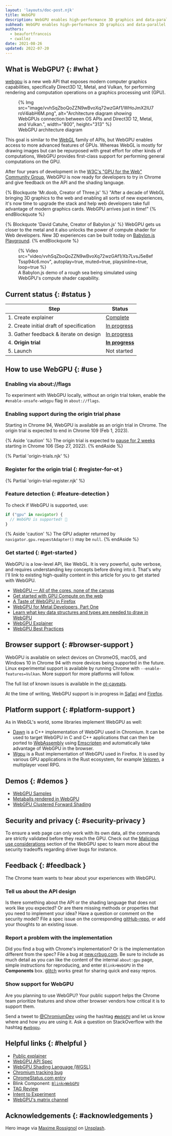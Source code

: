 ```yaml
---
layout: 'layouts/doc-post.njk'
title: WebGPU
description: WebGPU enables high-performance 3D graphics and data-parallel computation on the web.
subhead: WebGPU enables high-performance 3D graphics and data-parallel computation on the web.
authors:
  - beaufortfrancois
  - cwallez
date: 2021-08-26
updated: 2022-07-20
---
```


## What is WebGPU? {: #what }

[webgpu] is a new web API that exposes modern computer graphics capabilities,
specifically Direct3D 12, Metal, and Vulkan, for performing rendering and
computation operations on a graphics processing unit (GPU).

<figure>
  {% Img src="image/vvhSqZboQoZZN9wBvoXq72wzGAf1/WHoJmX2IU7roV4iabH6M.png", alt="Architecture diagram showing WebGPUs connection between OS APIs and Direct3D 12, Metal, and Vulkan.", width="800", height="313" %}
  <figcaption>WebGPU architecture diagram</figcaption>
</figure>

This goal is similar to the [WebGL][webgl] family of APIs, but WebGPU enables access to
more advanced features of GPUs. Whereas WebGL is mostly for drawing images but
can be repurposed with great effort for other kinds of computations, WebGPU
provides first-class support for performing general computations on the GPU.

After four years of development in the [W3C's "GPU for the Web" Community
Group][w3c-gpu], WebGPU is now ready for developers to try in Chrome and give feedback on
the API and the shading language.

{% Blockquote 'Mr.doob, Creator of Three.js' %}
"After a decade of WebGL bringing 3D graphics to the web and enabling all sorts
of new experiences, it's now time to upgrade the stack and help web developers
take full advantage of modern graphics cards. WebGPU arrives just in time!"
{% endBlockquote %}

{% Blockquote 'David Catuhe, Creator of Babylon.js' %}
WebGPU gets us closer to the metal and it also unlocks the power of compute
shader for Web developers. New 3D experiences can be built today on [Babylon.js
Playground][babylon].
{% endBlockquote %}

<figure>
  {% Video src="video/vvhSqZboQoZZN9wBvoXq72wzGAf1/Xb7LvsJ5e8efTssp94c6.mov", autoplay=true, muted=true, playsinline=true, loop=true %}
  <figcaption>
    A Babylon.js demo of a rough sea being simulated using WebGPU's compute shader capability.
  </figcaption>
</figure>

## Current status {: #status }

<div>

| Step                                     | Status                   |
| ---------------------------------------- | ------------------------ |
| 1. Create explainer                      | [Complete][explainer]    |
| 2. Create initial draft of specification | [In progress][spec]      |
| 3. Gather feedback & iterate on design   | [In progress](#feedback) |
| 4. **Origin trial**                      | **[In progress][ot]**    |
| 5. Launch                                | Not started              |

</div>

## How to use WebGPU {: #use }

### Enabling via about://flags

To experiment with WebGPU locally, without an origin trial token, enable the
`#enable-unsafe-webgpu` flag in `about://flags`.

### Enabling support during the origin trial phase

Starting in Chrome&nbsp;94, WebGPU is available as an origin trial in Chrome. The
origin trial is expected to end in Chrome&nbsp;109 (Feb 1, 2023).

{% Aside 'caution' %}
The origin trial is expected to [pause for 2 weeks](https://groups.google.com/a/chromium.org/g/blink-dev/c/gBMsYQ1Aurw/m/xl1znc7fAAAJ)
starting in Chrome&nbsp;106 (Sep 27, 2022).
{% endAside %}

{% Partial 'origin-trials.njk' %}

### Register for the origin trial {: #register-for-ot }

{% Partial 'origin-trial-register.njk' %}

### Feature detection {: #feature-detection }

To check if WebGPU is supported, use:

```js
if ("gpu" in navigator) {
  // WebGPU is supported! 🎉
}
```

{% Aside 'caution' %}
The GPU adapter returned by `navigator.gpu.requestAdapter()` may be `null`.
{% endAside %}

### Get started {: #get-started }

WebGPU is a low-level API, like WebGL. It is very powerful, quite verbose, and
requires understanding key concepts before diving into it. That's why I'll link
to existing high-quality content in this article for you to get started with
WebGPU.

- [WebGPU — All of the cores, none of the canvas][webgpu-surma]
- [Get started with GPU Compute on the web][webgpu-started]
- [A Taste of WebGPU in Firefox][webgpu-firefox]
- [WebGPU for Metal Developers, Part One][webgpu-metal]
- [Learn what key data structures and types are needed to draw in WebGPU][webgpu-draw]
- [WebGPU Explainer][webgpu-explainer]
- [WebGPU Best Practices][webgpu-best-practices]

## Browser support {: #browser-support }

WebGPU is available on select devices on ChromeOS, macOS, and Windows 10 in
Chrome&nbsp;94 with more devices being supported in the future. Linux
experimental support is available by running Chrome with
`--enable-features=Vulkan`. More support for more platforms will
follow.

The full list of known issues is available in the [ot-caveats].

At the time of writing, WebGPU support is in progress in [Safari][safari] and [Firefox][firefox].

## Platform support {: #platform-support }

As in WebGL's world, some libraries implement WebGPU as well:

- [Dawn][dawn] is a C++ implementation of WebGPU used in Chromium. It can be used to
  target WebGPU in C and C++ applications that can then be ported to
  [WebAssembly][webassembly] using [Emscripten][emscripten] and automatically take advantage of WebGPU in
  the browser.
- [Wgpu][wgpu] is a Rust implementation of WebGPU used in Firefox. It is used by
  various GPU applications in the Rust ecosystem, for example [Veloren][veloren], a
  multiplayer voxel RPG.

## Demos {: #demos }

- [WebGPU Samples][samples]
- [Metaballs rendered in WebGPU][metaballs]
- [WebGPU Clustered Forward Shading][shading]

## Security and privacy  {: #security-privacy }

To ensure a web page can only work with its own data, all the commands are
strictly validated before they reach the GPU. Check out the [Malicious use
considerations][malicious] section of the WebGPU spec to learn more about the security
tradeoffs regarding driver bugs for instance.

## Feedback {: #feedback }

The Chrome team wants to hear about your experiences with WebGPU.

### Tell us about the API design

Is there something about the API or the shading language that does not work like
you expected? Or are there missing methods or properties that you need to
implement your idea? Have a question or comment on the security model? File a
spec issue on the corresponding [gitHub-repo], or add your thoughts to an
existing issue.

### Report a problem with the implementation

Did you find a bug with Chrome's implementation? Or is the implementation
different from the spec? File a bug at [new.crbug.com](https://new.crbug.com).
Be sure to include as much detail as you can like the content of the internal
`about:gpu` page, simple instructions for reproducing, and enter `Blink>WebGPU`
in the **Components** box. [glitch](https://glitch.com/) works great for sharing
quick and easy repros.

### Show support for WebGPU

Are you planning to use WebGPU? Your public support helps the Chrome team
prioritize features and show other browser vendors how critical it is to support
them.

Send a tweet to [@ChromiumDev][cr-dev-twitter] using the hashtag
[`#WebGPU`](https://twitter.com/search?q=%23WebGPU&src=recent_search_click&f=live)
and let us know where and how you are using it. Ask a question on StackOverflow
with the hashtag [`#webgpu`](https://stackoverflow.com/questions/tagged/webgpu).

## Helpful links {: #helpful }

- [Public explainer][explainer]
- [WebGPU API Spec][spec]
- [WebGPU Shading Language (WGSL)][wgsl-spec]
- [Chromium tracking bug][cr-bug]
- [ChromeStatus.com entry][cr-status]
- Blink Component: [`Blink>WebGPU`][blink-component]
- [TAG Review](https://github.com/w3ctag/design-reviews/issues/626)
- [Intent to Experiment](https://groups.google.com/a/chromium.org/g/blink-dev/c/K4_egTNAvTs/m/ApS804L_AQAJ)
- [WebGPU's matrix channel][matrix]

## Acknowledgements {: #acknowledgements }

Hero image via [Maxime Rossignol](https://unsplash.com/@maxoor) on
[Unsplash](https://unsplash.com/photos/ukOCJ09jpgc).

[webgpu]: https://gpuweb.github.io/gpuweb/
[webgl]: https://developer.mozilla.org/docs/Web/API/WebGL_API
[w3c-gpu]: https://www.w3.org/community/gpu/
[babylon]: https://playground.babylonjs.com/#XCNL7Y
[webgpu-surma]: https://surma.dev/things/webgpu/
[webgpu-started]: /gpu-compute/
[webgpu-firefox]: https://hacks.mozilla.org/2020/04/experimental-webgpu-in-firefox/
[webgpu-metal]: https://metalbyexample.com/webgpu-part-one/
[webgpu-draw]: https://alain.xyz/blog/raw-webgpu
[webgpu-explainer]: https://gpuweb.github.io/gpuweb/explainer/
[webgpu-best-practices]: https://toji.github.io/webgpu-best-practices/
[ot-caveats]: https://hackmd.io/QcdsK_g7RVKRCIIBqgs5Hw
[safari]: https://webkit.org/blog/9528/webgpu-and-wsl-in-safari/
[firefox]: https://hacks.mozilla.org/2020/04/experimental-webgpu-in-firefox/
[dawn]: https://dawn.googlesource.com/dawn
[webassembly]: https://developer.mozilla.org/docs/WebAssembly
[emscripten]: https://emscripten.org/
[wgpu]: https://sotrh.github.io/learn-wgpu/#what-is-wgpu
[veloren]: https://veloren.net/devblog-125/
[samples]: https://austin-eng.com/webgpu-samples/
[metaballs]: https://toji.github.io/webgpu-metaballs/
[shading]: https://toji.github.io/webgpu-clustered-shading/
[malicious]: https://gpuweb.github.io/gpuweb/#malicious-use
[github-repo]: https://github.com/gpuweb/gpuweb/issues/
[spec]: https://gpuweb.github.io/gpuweb/
[wgsl-spec]: https://gpuweb.github.io/gpuweb/wgsl/
[issues]: https://github.com/gpuweb/gpuweb/issues
[explainer]: https://gpuweb.github.io/gpuweb/explainer/
[cr-bug]: https://bugs.chromium.org/p/chromium/issues/detail?id=1156646
[cr-status]: https://chromestatus.com/feature/6213121689518080
[blink-component]: https://chromestatus.com/features#component%3ABlink%3EWebGPU
[cr-dev-twitter]: https://twitter.com/ChromiumDev
[ot]: https://developer.chrome.com/origintrials/#/view_trial/118219490218475521
[matrix]: https://matrix.to/#/#WebGPU:matrix.org


